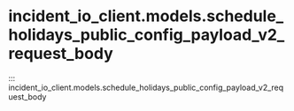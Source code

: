 # incident_io_client.models.schedule_holidays_public_config_payload_v2_request_body

::: incident_io_client.models.schedule_holidays_public_config_payload_v2_request_body
